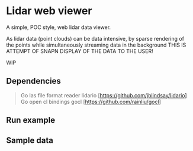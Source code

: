 Lidar web viewer
================


A simple, POC style, web lidar data viewer.


As lidar data (point clouds) can be data intensive, by sparse rendering of the points while simultaneously streaming data in the background 
THIS IS ATTEMPT OF SNAPN DISPLAY OF THE DATA TO THE USER!


WIP


Dependencies
------------

> Go las file format reader lidario [https://github.com/jblindsay/lidario]
> Go open cl bindings gocl [https://github.com/rainliu/gocl]


Run example
-----------

Sample data
-----------